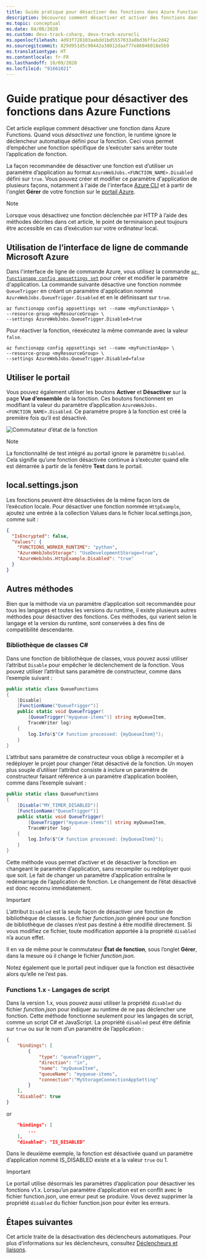```yaml
---
title: Guide pratique pour désactiver des fonctions dans Azure Functions
description: Découvrez comment désactiver et activer des fonctions dans Azure Functions.
ms.topic: conceptual
ms.date: 04/08/2020
ms.custom: devx-track-csharp, devx-track-azurecli
ms.openlocfilehash: 4d93f728103aabdd1bd5557033a8bd36ffac2d42
ms.sourcegitcommit: 829d951d5c90442a38012daaf77e86046018e5b9
ms.translationtype: HT
ms.contentlocale: fr-FR
ms.lasthandoff: 10/09/2020
ms.locfileid: "91661021"
---
```

# <a name="how-to-disable-functions-in-azure-functions"></a>Guide pratique pour désactiver des fonctions dans Azure Functions

Cet article explique comment désactiver une fonction dans Azure Functions. Quand vous *désactivez* une fonction, le runtime ignore le déclencheur automatique défini pour la fonction. Ceci vous permet d’empêcher une fonction spécifique de s’exécuter sans arrêter toute l’application de fonction.

La façon recommandée de désactiver une fonction est d’utiliser un paramètre d’application au format `AzureWebJobs.<FUNCTION_NAME>.Disabled` défini sur `true`. Vous pouvez créer et modifier ce paramètre d'application de plusieurs façons, notamment à l'aide de l'interface [Azure CLI](/cli/azure/) et à partir de l'onglet **Gérer** de votre fonction sur le [portail Azure](https://portal.azure.com). 

> [!NOTE]  
> Lorsque vous désactivez une fonction déclenchée par HTTP à l’aide des méthodes décrites dans cet article, le point de terminaison peut toujours être accessible en cas d’exécution sur votre ordinateur local.  

## <a name="use-the-azure-cli"></a>Utilisation de l’interface de ligne de commande Microsoft Azure

Dans l'interface de ligne de commande Azure, vous utilisez la commande [`az functionapp config appsettings set`](/cli/azure/functionapp/config/appsettings#az-functionapp-config-appsettings-set) pour créer et modifier le paramètre d'application. La commande suivante désactive une fonction nommée `QueueTrigger` en créant un paramètre d'application nommé `AzureWebJobs.QueueTrigger.Disabled` et en le définissant sur `true`. 

```azurecli-interactive
az functionapp config appsettings set --name <myFunctionApp> \
--resource-group <myResourceGroup> \
--settings AzureWebJobs.QueueTrigger.Disabled=true
```

Pour réactiver la fonction, réexécutez la même commande avec la valeur `false`.

```azurecli-interactive
az functionapp config appsettings set --name <myFunctionApp> \
--resource-group <myResourceGroup> \
--settings AzureWebJobs.QueueTrigger.Disabled=false
```

## <a name="use-the-portal"></a>Utiliser le portail

Vous pouvez également utiliser les boutons **Activer** et **Désactiver** sur la page **Vue d’ensemble** de la fonction. Ces boutons fonctionnent en modifiant la valeur du paramètre d’application `AzureWebJobs.<FUNCTION_NAME>.Disabled`. Ce paramètre propre à la fonction est créé la première fois qu’il est désactivé.

![Commutateur d’état de la fonction](media/disable-function/function-state-switch.png)

> [!NOTE]  
> La fonctionnalité de test intégré au portail ignore le paramètre `Disabled`. Cela signifie qu’une fonction désactivée continue à s’exécuter quand elle est démarrée à partir de la fenêtre **Test** dans le portail. 

## <a name="localsettingsjson"></a>local.settings.json

Les fonctions peuvent être désactivées de la même façon lors de l’exécution locale. Pour désactiver une fonction nommée `HttpExample`, ajoutez une entrée à la collection Values dans le fichier local.settings.json, comme suit :

```json
{
  "IsEncrypted": false,
  "Values": {
    "FUNCTIONS_WORKER_RUNTIME": "python",
    "AzureWebJobsStorage": "UseDevelopmentStorage=true", 
    "AzureWebJobs.HttpExample.Disabled": "true"
  }
}
``` 

## <a name="other-methods"></a>Autres méthodes

Bien que la méthode via un paramètre d’application soit recommandée pour tous les langages et toutes les versions du runtime, il existe plusieurs autres méthodes pour désactiver des fonctions. Ces méthodes, qui varient selon le langage et la version du runtime, sont conservées à des fins de compatibilité descendante. 

### <a name="c-class-libraries"></a>Bibliothèque de classes C#

Dans une fonction de bibliothèque de classes, vous pouvez aussi utiliser l’attribut `Disable` pour empêcher le déclenchement de la fonction. Vous pouvez utiliser l’attribut sans paramètre de constructeur, comme dans l’exemple suivant :

```csharp
public static class QueueFunctions
{
    [Disable]
    [FunctionName("QueueTrigger")]
    public static void QueueTrigger(
        [QueueTrigger("myqueue-items")] string myQueueItem, 
        TraceWriter log)
    {
        log.Info($"C# function processed: {myQueueItem}");
    }
}
```

L’attribut sans paramètre de constructeur vous oblige à recompiler et à redéployer le projet pour changer l’état désactivé de la fonction. Un moyen plus souple d’utiliser l’attribut consiste à inclure un paramètre de constructeur faisant référence à un paramètre d’application booléen, comme dans l’exemple suivant :

```csharp
public static class QueueFunctions
{
    [Disable("MY_TIMER_DISABLED")]
    [FunctionName("QueueTrigger")]
    public static void QueueTrigger(
        [QueueTrigger("myqueue-items")] string myQueueItem, 
        TraceWriter log)
    {
        log.Info($"C# function processed: {myQueueItem}");
    }
}
```

Cette méthode vous permet d’activer et de désactiver la fonction en changeant le paramètre d’application, sans recompiler ou redéployer quoi que soit. Le fait de changer un paramètre d’application entraîne le redémarrage de l’application de fonction. Le changement de l’état désactivé est donc reconnu immédiatement.

> [!IMPORTANT]
> L’attribut `Disabled` est la seule façon de désactiver une fonction de bibliothèque de classes. Le fichier *function.json* généré pour une fonction de bibliothèque de classes n’est pas destiné à être modifié directement. Si vous modifiez ce fichier, toute modification apportée à la propriété `disabled` n’a aucun effet.
>
> Il en va de même pour le commutateur **État de fonction**, sous l’onglet **Gérer**, dans la mesure où il change le fichier *function.json*.
>
> Notez également que le portail peut indiquer que la fonction est désactivée alors qu’elle ne l’est pas.

### <a name="functions-1x---scripting-languages"></a>Functions 1.x - Langages de script

Dans la version 1.x, vous pouvez aussi utiliser la propriété `disabled` du fichier *function.json* pour indiquer au runtime de ne pas déclencher une fonction. Cette méthode fonctionne seulement pour les langages de script, comme un script C# et JavaScript. La propriété `disabled` peut être définie sur `true` ou sur le nom d’un paramètre de l’application :

```json
{
    "bindings": [
        {
            "type": "queueTrigger",
            "direction": "in",
            "name": "myQueueItem",
            "queueName": "myqueue-items",
            "connection":"MyStorageConnectionAppSetting"
        }
    ],
    "disabled": true
}
```
or 

```json
    "bindings": [
        ...
    ],
    "disabled": "IS_DISABLED"
```

Dans le deuxième exemple, la fonction est désactivée quand un paramètre d’application nommé IS_DISABLED existe et a la valeur `true` ou 1.

>[!IMPORTANT]  
>Le portail utilise désormais les paramètres d’application pour désactiver les fonctions v1.x. Lorsqu’un paramètre d’application est en conflit avec le fichier function.json, une erreur peut se produire. Vous devez supprimer la propriété `disabled` du fichier function.json pour éviter les erreurs. 


## <a name="next-steps"></a>Étapes suivantes

Cet article traite de la désactivation des déclencheurs automatiques. Pour plus d’informations sur les déclencheurs, consultez [Déclencheurs et liaisons](functions-triggers-bindings.md).
